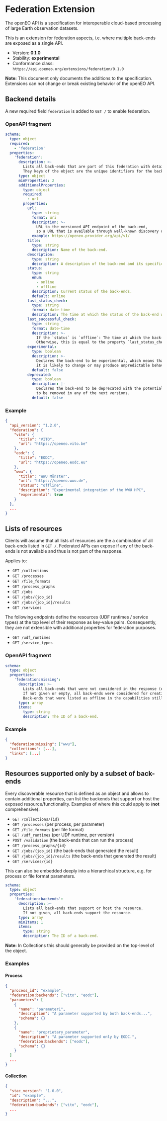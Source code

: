 # Federation Extension

The openEO API is a specification for interoperable cloud-based processing of large Earth observation datasets.

This is an extension for federation aspects, i.e. where multiple back-ends are exposed as a single API.

- Version: **0.1.0**
- Stability: **experimental**
- Conformance class: `https://api.openeo.org/extensions/federation/0.1.0`

**Note:** This document only documents the additions to the specification.
Extensions can not change or break existing behavior of the openEO API.

## Backend details

A new required field `federation` is added to `GET /` to enable federation.

### OpenAPI fragment

```yaml
schema:
  type: object
  required:
    - 'federation'
  properties:
    'federation':
      description: >-
        Lists all back-ends that are part of this federation with details.
        They keys of the object are the unique identifiers for the back-ends that are returned in sub-sequent requests (see below).
      type: object
      minProperties: 2
      additionalProperties:
        type: object
        required:
          - url
        properties:
          url:
            type: string
            format: uri
            description: >-
              URL to the versioned API endpoint of the back-end,
              so a URL that is available through well-known discovery on the back-end.
            example: https://openeo.provider.org/api/v1/
          title:
            type: string
            description: Name of the back-end.
          description:
            type: string
            description: A description of the back-end and its specifics.
          status:
            type: string
            enum:
              - online
              - offline
            description: Current status of the back-ends.
            default: online
          last_status_check:
            type: string
            format: date-time
            description: The time at which the status of the back-end was checked last.
          last_successful_check:
            type: string
            format: date-time
            description: >-
              If the `status` is `offline`: The time at which the back-end was checked and available the last time.
              Otherwise, this is equal to the property `last_status_check`.
          experimental:
            type: boolean
            description: >-
              Declares the back-end to be experimental, which means that
              it is likely to change or may produce unpredictable behaviour.
            default: false
          deprecated:
            type: boolean
            description: |-
              Declares the back-end to be deprecated with the potential
              to be removed in any of the next versions.
            default: false
```

### Example

```json
{
  "api_version": "1.2.0",
  "federation": {
    "vito": {
      "title": "VITO",
      "url": "https://openeo.vito.be"
    },
    "eodc": {
      "title": "EODC",
      "url": "https://openeo.eodc.eu"
    },
    "wwu": {
      "title": "WWU Münster",
      "url": "https://openeo.wwu.de",
      "status": "offline",
      "description": "Experimental integration of the WWU HPC",
      "experimental": true
    }
  },
  ...
}
```

## Lists of resources

Clients will assume that all lists of resources are the a combination of all back-ends listed in `GET /`.
Federated APIs can expose if any of the back-ends is not available and thus is not part of the response.

Applies to:

- `GET /collections`
- `GET /processes`
- `GET /file_formats`
- `GET /process_graphs`
- `GET /jobs`
- `GET /jobs/{job_id}`
- `GET /jobs/{job_id}/results`
- `GET /services`

The following endpoints define the resources (UDF runtimes / service types) at the top level of their response as key-value pairs.
Consequently, they are not extensible with additional properties for federation purposes.

- `GET /udf_runtimes`
- `GET /service_types`

### OpenAPI fragment

```yaml
schema:
  type: object
  properties:
    'federation:missing':
      description: >-
        Lists all back-ends that were not considered in the response (e.g. because they were not accessible).
        If not given or empty, all back-ends were considered for creating the response.
        Back-ends that were listed as offline in the capabilities still need to be listed here.
      type: array
      items:
        type: string
        description: The ID of a back-end.
```

### Example

```json
{
  "federation:missing": ["wwu"],
  "collections": [...],
  "links": [...]
}
```

## Resources supported only by a subset of back-ends

Every discoverable resource that is defined as an object and allows to contain additional properties, can list the backends that support or host the exposed resource/functionality. Examples of where this could apply to (**not** comprehensive):

- `GET /collections/{id}`
- `GET /processes` (per process, per parameter)
- `GET /file_formats` (per file format)
- `GET /udf_runtimes` (per UDF runtime, per version)
- `POST /validation` (the back-ends that can run the process)
- `GET /process_graphs/{id}`
- `GET /jobs/{job_id}` (the back-ends that generated the result)
- `GET /jobs/{job_id}/results` (the back-ends that generated the result)
- `GET /services/{id}`

This can also be embedded deeply into a hierarchical structure, e.g. for process or file format parameters.

```yaml
schema:
  type: object
  properties:
    'federation:backends':
      description: >-
        Lists all back-ends that support or host the resource.
        If not given, all back-ends support the resource.
      type: array
      minItems: 1
      items:
        type: string
        description: The ID of a back-end.
```

**Note:** In Collections this should generally be provided on the top-level of the object.

### Examples

#### Process

```json
{
  "process_id": "example",
  "federation:backends": ["vito", "eodc"],
  "parameters": [
    {
      "name": "parameter1",
      "description": "A parameter supported by both back-ends...",
      "schema": {}
    },
    {
      "name": "proprietary_parameter",
      "description": "A parameter supported only by EODC.",
      "federation:backends": ["eodc"],
      "schema": {}
    }
  ]
  ...
}
```

#### Collection

```json
{
  "stac_version": "1.0.0",
  "id": "example",
  "description": "...",
  "federation:backends": ["vito", "eodc"],
  ...
}
```